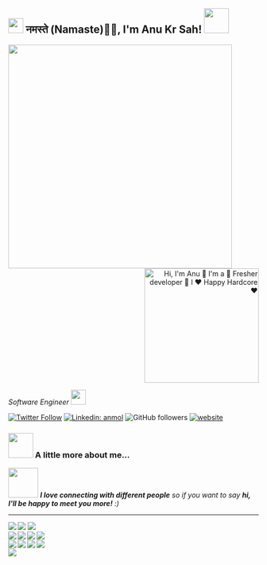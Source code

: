 <h2><img src="https://emojis.slackmojis.com/emojis/images/1531849430/4246/blob-sunglasses.gif?1531849430" width="30"/> नमस्ते (Namaste)🙏🏻, I'm Anu Kr Sah! <img src="https://media.giphy.com/media/12oufCB0MyZ1Go/giphy.gif" width="50"></h2>
<img align='left' src="http://namegif.com/wp-content/uploads/2016/04/Welcome.gif" width="450">
<p align="right">
  
  <img src="https://media.giphy.com/media/M9gbBd9nbDrOTu1Mqx/giphy.gif" width="230" alt="Hi, I'm Anu 👋 I'm a 🚀 Fresher developer 🚀 I ❤️ Happy Hardcore ❤️">
</p>
<p><em>Software Engineer  <a href="#"></a><img src="https://media.giphy.com/media/WUlplcMpOCEmTGBtBW/giphy.gif" width="30"> 
</em></p>

[![Twitter Follow](https://img.shields.io/twitter/follow/Anurag__xd?label=Follow)](https://twitter.com/intent/follow?screen_name=Anurag__xd)
[![Linkedin: anmol](https://img.shields.io/badge/-anu-blue?style=flat-square&logo=Linkedin&logoColor=white&link=https://www.linkedin.com/in/anu-kumar-sah-5197b4146/)](https://www.linkedin.com/in/anu-kumar-sah-5197b4146/)
![GitHub followers](https://img.shields.io/github/followers/Anu374?label=Follow&style=social)
[![website](https://img.shields.io/badge/Website-46a2f1.svg?&style=flat-square&logo=Google-Chrome&logoColor=white&link=https://anuragxd.rf.gd//)](https://anuragxd.rf.gd/)
<!-- ![](https://visitor-badge.glitch.me/badge?page_id=anmol098.anmol098) -->
<!-- ![Waka Readme](https://github.com/anmol098/anmol098/workflows/Waka%20Readme/badge.svg) -->

<!-- ### 📫 Like to meet me?

[![Twitter: Anu Sah](https://img.shields.io/twitter/follow/Anurag__xd?style=social)](https://twitter.com/Anurag__xd)
[![Linkedin: Anu Sah](https://img.shields.io/badge/LinkedIn-Anu-0077B5?style=flat-for-the-badge&logo=linkedin&logoColor=white&link=https://www.linkedin.com/in/anu-kumar-sah-5197b4146/)](https://www.linkedin.com/in/anu-kumar-sah-5197b4146/)
[![GitHub Thaiane](https://img.shields.io/github/followers/Anu374?label=follow&style=social)](https://github.com/Anu374) -->


### <img src="https://media.giphy.com/media/VgCDAzcKvsR6OM0uWg/giphy.gif" width="50"> A little more about me...  



<img src="https://media.giphy.com/media/LnQjpWaON8nhr21vNW/giphy.gif" width="60"> <em><b>I love connecting with different people</b> so if you want to say <b>hi, I'll be happy to meet you more!</b> :)</em>




<hr>

<img align="left" weight="4" src="https://github-readme-stats.vercel.app/api?username=Anu374&show_icons=true"/>
  
<img weight="475" src="https://github-readme-streak-stats.herokuapp.com/?user=Anu374"/> 


  

<img align="" weight="475" src="https://github-readme-stats.vercel.app/api/top-langs/?username=Anu374&layout=compact"/>



<div class="container">
  
  
<img align="left" src="https://img.shields.io/badge/HTML5-E34F26?style=flatfor-the-badge&logo=html5&logoColor=white"/>
<img align="left" src="https://img.shields.io/badge/CSS3-1572B6?style=flatfor-the-badge&logo=css3&logoColor=white"/>
<img align="left" src="https://img.shields.io/badge/JavaScript-323330?style=flatfor-the-badge&logo=javascript&logoColor=F7DF1E"/>
<img align="left" src="https://img.shields.io/badge/Python-FFD43B?style=flatfor-the-badge&logo=python&logoColor=blue"/><br>
<img align="left" src="https://img.shields.io/badge/Flutter-02569B?style=flatfor-the-badge&logo=flutter&logoColor=white"/>
<img align="left" src="https://img.shields.io/badge/node.js-6DA55F?style=flatfor-the-badge&logo=node.js&logoColor=white"/>
<img align="left" src="https://img.shields.io/badge/GitHub-100000?style=flatfor-the-badge&logo=github&logoColor=white"/>
<img align="left" src="https://img.shields.io/badge/react-%2320232a.svg?style=flatfor-the-badge&logo=react&logoColor=%2361DAFB"/><br> 
<img align="left" src="https://img.shields.io/badge/heroku-%23430098.svg?style=flatfor-the-badge&logo=heroku&logoColor=white"/>


</div>




<!---
Anu374/Anu374 is a ✨ special ✨ repository because its `README.md` (this file) appears on your GitHub profile.
You can click the Preview link to take a look at your changes.
--->

